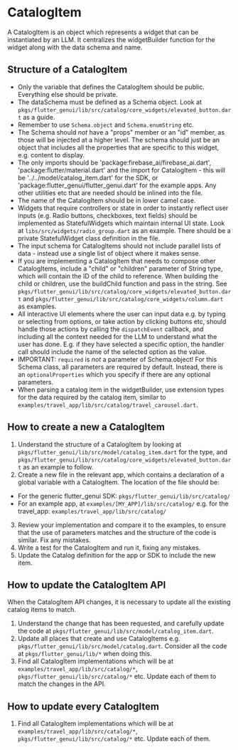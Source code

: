 # CatalogItem

A CatalogItem is an object which represents a widget that can be instantiated by an LLM. It centralizes the widgetBuilder function for the widget along with the data schema and name.

## Structure of a CatalogItem

- Only the variable that defines the CatalogItem should be public. Everything else should be private.
- The dataSchema must be defined as a Schema object. Look at `pkgs/flutter_genui/lib/src/catalog/core_widgets/elevated_button.dart` as a guide.
- Remember to use `Schema.object` and `Schema.enumString` etc.
- The Schema should _not_ have a "props" member or an "id" member, as those will be injected at a higher level. The schema should just be an object that includes all the properties that are specific to this widget, e.g. content to display.
- The only imports should be 'package:firebase_ai/firebase_ai.dart', 'package:flutter/material.dart' and the import for CatalogItem - this will be '../../model/catalog_item.dart' for the SDK, or 'package:flutter_genui/flutter_genui.dart' for the example apps. Any other utilities etc that are needed should be inlined into the file.
- The name of the CatalogItem should be in lower camel case.
- Widgets that require controllers or state in order to instantly reflect user inputs (e.g. Radio buttons, checkboxes, text fields) should be implemented as StatefulWidgets which maintain internal UI state. Look at `libs/src/widgets/radio_group.dart` as an example. There should be a private StatefulWidget class definition in the file.
- The input schema for CatalogItems should not include parallel lists of data - instead use a single list of object where it makes sense.
- If you are implementing a CatalogItem that needs to compose other CatalogItems, include a "child" or "children" parameter of String type, which will contain the ID of the child to reference. When building the child or children, use the buildChild function and pass in the string. See `pkgs/flutter_genui/lib/src/catalog/core_widgets/elevated_button.dart` and `pkgs/flutter_genui/lib/src/catalog/core_widgets/column.dart` as examples.
- All interactive UI elements where the user can input data e.g. by typing or selecting from options, or take action by clicking buttons etc, should handle those actions by calling the `dispatchEvent` callback, and including all the context needed for the LLM to understand what the user has done. E.g. if they have selected a specific option, the handler call should include the name of the selected option as the value.
- IMPORTANT: `required` is _not_ a parameter of Schema.object! For this Schema class, all parameters are required by default. Instead, there is an `optionalProperties` which you specify if there are any optional parameters.
- When parsing a catalog item in the widgetBuilder, use extension types for the data required by the catalog item, similar to `examples/travel_app/lib/src/catalog/travel_carousel.dart`.

## How to create a new a CatalogItem

1. Understand the structure of a CatalogItem by looking at `pkgs/flutter_genui/lib/src/model/catalog_item.dart` for the type, and `pkgs/flutter_genui/lib/src/catalog/core_widgets/elevated_button.dart` as an example to follow.
2. Create a new file in the relevant app, which contains a declaration of a global variable with a CatalogItem. The location of the file should be:

- For the generic flutter_genui SDK: `pkgs/flutter_genui/lib/src/catalog/`
- For an example app, at `examples/[MY_APP]/lib/src/catalog/` e.g. for the travel_app: `examples/travel_app/lib/src/catalog/`

3. Review your implementation and compare it to the examples, to ensure that the use of parameters matches and the structure of the code is similar. Fix any mistakes.
4. Write a test for the CatalogItem and run it, fixing any mistakes.
5. Update the Catalog definition for the app or SDK to include the new item.

## How to update the CatalogItem API

When the CatalogItem API changes, it is necessary to update all the existing catalog items to match.

1. Understand the change that has been requested, and carefully update the code at `pkgs/flutter_genui/lib/src/model/catalog_item.dart`.
2. Update all places that create and use CatalogItems e.g. `pkgs/flutter_genui/lib/src/model/catalog.dart`. Consider all the code at `pkgs/flutter_genui/lib/*` when doing this.
3. Find all CatalogItem implementations which will be at `examples/travel_app/lib/src/catalog/*`, `pkgs/flutter_genui/lib/src/catalog/*` etc. Update each of them to match the changes in the API.

## How to update every CatalogItem

1. Find all CatalogItem implementations which will be at `examples/travel_app/lib/src/catalog/*`, `pkgs/flutter_genui/lib/src/catalog/*` etc. Update each of them.
